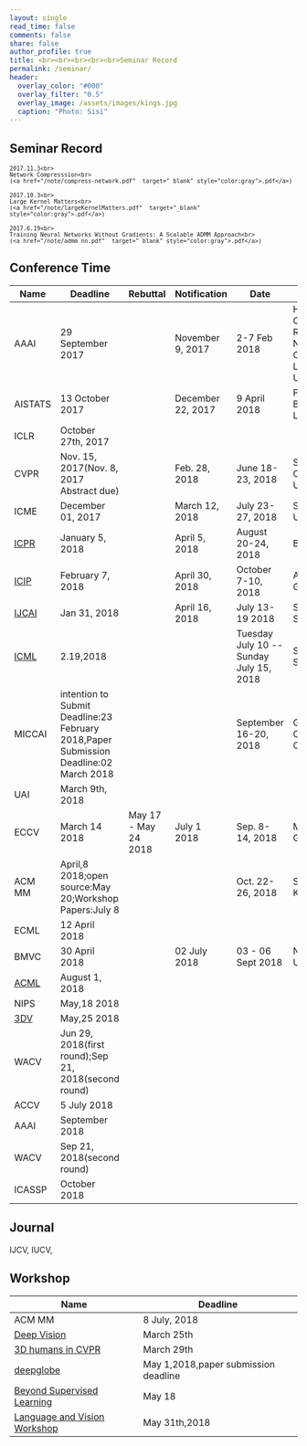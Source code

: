 ```yaml
---
layout: single
read_time: false
comments: false
share: false
author_profile: true
title: <br><br><br><br><br>Seminar Record
permalink: /seminar/
header:
  overlay_color: "#000"
  overlay_filter: "0.5"
  overlay_image: /assets/images/kings.jpg
  caption: "Photo: Sisi"
---
```



## Seminar Record


> <small>
    2017.11.3<br>
    Network Compresssion<br>
    (<a href="/note/compress-network.pdf"  target="_blank" style="color:gray">.pdf</a>)
</small>

> <small>
    2017.10.3<br>
    Large Kernel Matters<br>
    (<a href="/note/largeKernelMatters.pdf"  target="_blank" style="color:gray">.pdf</a>)
</small>


> <small>
    2017.6.19<br>
    Training Neural Networks Without Gradients: A Scalable ADMM Approach<br>
    (<a href="/note/admm_nn.pdf"  target="_blank" style="color:gray">.pdf</a>)
</small>


## Conference Time 

| Name | Deadline | Rebuttal | Notification | Date | Place |
| --- | --- | --- | --- | --- | --- |
|AAAI|29 September 2017 |  | November 9, 2017 |2-7 Feb 2018| Hilton New Orleans Riverside, New Orleans, Lousiana, USA|
|AISTATS|13 October 2017 |  | December 22, 2017 |9 April 2018|Playa Blanca, Lanzarote  |
|ICLR|October 27th, 2017|  |  ||  |
| CVPR |  Nov. 15, 2017(Nov. 8, 2017 Abstract due)|  | Feb. 28, 2018 | June 18-23, 2018 | Salt Lake City, Utah, USA |
| ICME |  December 01, 2017|  | March 12, 2018 | July 23-27, 2018 | San Diego, USA|
| <a href="http://www.icpr2018.org/"  target="_blank" >ICPR</a> | January 5, 2018 |  | April 5, 2018 |August 20-24, 2018 |  Beijing|
| <a href="https://2018.ieeeicip.org/ImportantDates.asp"  target="_blank" >ICIP</a> | February 7, 2018 |  | April 30, 2018 | October 7-10, 2018	 |  Athens, Greece|
|<a href="https://www.ijcai-18.org/important-dates/"  target="_blank" >IJCAI</a> |Jan 31, 2018|  |  April 16, 2018 |July 13-19 2018|  Stockholm, Sweden|
|<a href="https://2017.icml.cc/Conferences/2018"  target="_blank">ICML</a>|2.19,2018|  |  |Tuesday July 10 -- Sunday July 15, 2018| Stockholm Sweden |
|MICCAI|intention to Submit Deadline:23 February 2018,Paper Submission Deadline:02 March 2018|  |  |September 16-20, 2018| Granada Conference Centre |
|UAI|March 9th, 2018|  |  |||
| ECCV | March 14 2018 |May 17 - May 24 2018| July 1 2018 |Sep. 8-14, 2018|Munich, Germany|
| ACM MM | April,8 2018;open source:May 20;Workshop Papers:July 8 |  |  |Oct. 22-26, 2018|Seoul, Korea|
|ECML|12 April 2018|  |  |||
|BMVC|30 April 2018|  | 02 July 2018 |03 - 06 Sept 2018|Northumbria University|
|<a href="http://www.acml-conf.org/2018/"  target="_blank">ACML</a>| August 1, 2018 |  |  |||
|NIPS| May,18  2018 |  |  |||
|<a href="http://3dv18.uniud.it/"  target="_blank">3DV</a>| May,25  2018 |  |  ||
|WACV|Jun 29, 2018(first round);Sep 21, 2018(second round)|  |  |||
|ACCV|5 July 2018 |  |  |||
| AAAI | September 2018 |  |  |||
|WACV|Sep 21, 2018(second round)|  |  |||
| ICASSP | October 2018 |  |  |||

## Journal

IJCV, IUCV,



## Workshop

| Name | Deadline |
|------|------|
|ACM MM|8 July, 2018|
|[Deep Vision](https://deepvision.data61.csiro.au/index.html)|March 25th|
|[3D humans in CVPR](https://project.inria.fr/humans2018/)|March 29th|
|[deepglobe](http://deepglobe.org/challenge.html)|May 1,2018,paper submission deadline|
|[Beyond Supervised Learning](http://www.beyond-supervised.ai/)|May 18|
|[Language and Vision Workshop](http://languageandvision.com/submissions.html)|May 31th,2018|




